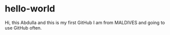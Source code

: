 # hello-world
Hi, this Abdulla and this is my first GitHub
I am from MALDIVES and going to use GitHub often.
